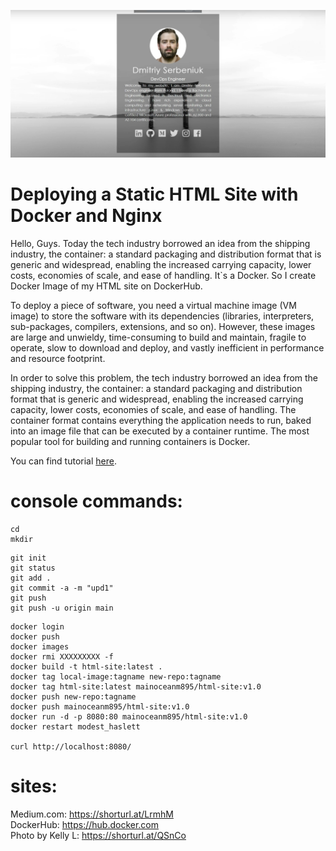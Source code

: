 
![alt text](image.png)
# Deploying a Static HTML Site with Docker and Nginx
Hello, Guys. Today the tech industry borrowed an idea from the shipping industry, the container: a standard packaging and distribution format that is generic and widespread, enabling the increased carrying capacity, lower costs, economies of scale, and ease of handling. It`s a Docker. So I create Docker Image of my HTML site on DockerHub.

To deploy a piece of software, you need a virtual machine image (VM image) to store the software with its dependencies (libraries, interpreters, sub-packages, compilers, extensions, and so on). However, these images are large and unwieldy, time-consuming to build and maintain, fragile to operate, slow to download and deploy, and vastly inefficient in performance and resource footprint.

In order to solve this problem, the tech industry borrowed an idea from the shipping industry, the container: a standard packaging and distribution format that is generic and widespread, enabling the increased carrying capacity, lower costs, economies of scale, and ease of handling. The container format contains everything the application needs to run, baked into an image file that can be executed by a container runtime.
The most popular tool for building and running containers is Docker.

You can find tutorial [here](https://www.youtube.com/watch?v=wgMnbZw5Rh8&ab_channel=DevOps).


# console commands:
```
cd
mkdir
```

```
git init
git status
git add .
git commit -a -m "upd1"
git push
git push -u origin main
```
```
docker login
docker push
docker images
docker rmi XXXXXXXXX -f
docker build -t html-site:latest .
docker tag local-image:tagname new-repo:tagname
docker tag html-site:latest mainoceanm895/html-site:v1.0
docker push new-repo:tagname
docker push mainoceanm895/html-site:v1.0
docker run -d -p 8080:80 mainoceanm895/html-site:v1.0
docker restart modest_haslett

curl http://localhost:8080/
```
# sites:
Medium.com:   https://shorturl.at/LrmhM \
DockerHub:    https://hub.docker.com \
Photo by Kelly L: https://shorturl.at/QSnCo
